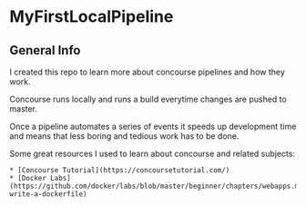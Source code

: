 # MyFirstLocalPipeline

## General Info

I created this repo to learn more about concourse pipelines and how they work. 

Concourse runs locally and runs a build everytime changes are pushed to master. 

Once a pipeline automates a series of events it speeds up development time and means that less boring and tedious work has to be done. 

Some great resources I used to learn about concourse and related subjects: 

    * [Concourse Tutorial](https://concoursetutorial.com/)
    * [Docker Labs](https://github.com/docker/labs/blob/master/beginner/chapters/webapps.md#232-write-a-dockerfile)
